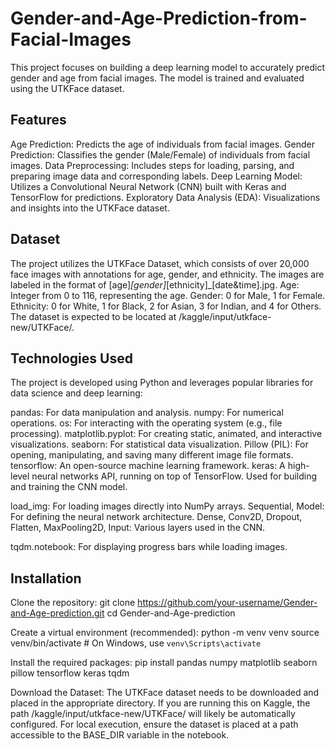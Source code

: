# Gender-and-Age-Prediction-from-Facial-Images
This project focuses on building a deep learning model to accurately predict gender and age from facial images. The model is trained and evaluated using the UTKFace dataset.

## Features
Age Prediction: Predicts the age of individuals from facial images.
Gender Prediction: Classifies the gender (Male/Female) of individuals from facial images.
Data Preprocessing: Includes steps for loading, parsing, and preparing image data and corresponding labels.
Deep Learning Model: Utilizes a Convolutional Neural Network (CNN) built with Keras and TensorFlow for predictions.
Exploratory Data Analysis (EDA): Visualizations and insights into the UTKFace dataset.

## Dataset
The project utilizes the UTKFace Dataset, which consists of over 20,000 face images with annotations for age, gender, and ethnicity. The images are labeled in the format of [age]_[gender]_[ethnicity]_[date&time].jpg.
Age: Integer from 0 to 116, representing the age.
Gender: 0 for Male, 1 for Female.
Ethnicity: 0 for White, 1 for Black, 2 for Asian, 3 for Indian, and 4 for Others.
The dataset is expected to be located at /kaggle/input/utkface-new/UTKFace/.

## Technologies Used
The project is developed using Python and leverages popular libraries for data science and deep learning:

pandas: For data manipulation and analysis.
numpy: For numerical operations.
os: For interacting with the operating system (e.g., file processing).
matplotlib.pyplot: For creating static, animated, and interactive visualizations.
seaborn: For statistical data visualization.
Pillow (PIL): For opening, manipulating, and saving many different image file formats.
tensorflow: An open-source machine learning framework.
keras: A high-level neural networks API, running on top of TensorFlow. Used for building and training the CNN model.

load_img: For loading images directly into NumPy arrays.
Sequential, Model: For defining the neural network architecture.
Dense, Conv2D, Dropout, Flatten, MaxPooling2D, Input: Various layers used in the CNN.

tqdm.notebook: For displaying progress bars while loading images.

## Installation
Clone the repository:
git clone https://github.com/your-username/Gender-and-Age-prediction.git
cd Gender-and-Age-prediction

Create a virtual environment (recommended):
python -m venv venv
source venv/bin/activate  # On Windows, use `venv\Scripts\activate`

Install the required packages:
pip install pandas numpy matplotlib seaborn pillow tensorflow keras tqdm

Download the Dataset:
The UTKFace dataset needs to be downloaded and placed in the appropriate directory. If you are running this on Kaggle, the path /kaggle/input/utkface-new/UTKFace/ will likely be automatically configured. For local execution, ensure the dataset is placed at a path accessible to the BASE_DIR variable in the notebook.

